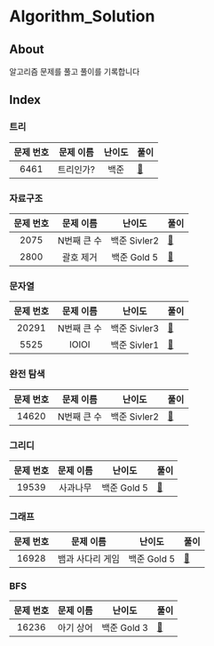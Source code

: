 # Algorithm_Solution

## About

알고리즘 문제를 풀고 풀이를 기록합니다

## Index

### 트리

| 문제 번호 | 문제 이름 | 난이도 | 풀이                                        |
| :-------: | :-------: | :----: | ------------------------------------------- |
|   6461    | 트리인가? |  백준  | [📝](Baekjoon/Tree/6416_트리인가/README.md) |

### 자료구조

| 문제 번호 |  문제 이름  |    난이도    | 풀이                                                   |
| :-------: | :---------: | :----------: | ------------------------------------------------------ |
|   2075    | N번째 큰 수 | 백준 Sivler2 | [📝](Baekjoon/Data_Structure/2075_N번째큰수/README.md) |
|   2800    |  괄호 제거  | 백준 Gold 5  | [📝](Baekjoon/Data_Structure/2800_괄호제거/README.md)  |

### 문자열

| 문제 번호 |  문제 이름  |    난이도    | 풀이                                           |
| :-------: | :---------: | :----------: | ---------------------------------------------- |
|   20291   | N번째 큰 수 | 백준 Sivler3 | [📝](Baekjoon/String/20291_파일정리/README.md) |
|   5525    |    IOIOI    | 백준 Sivler1 | [📝](Baekjoon/String/5525_IOIOI/README.md)     |

### 완전 탐색

| 문제 번호 |  문제 이름  |    난이도    | 풀이                                            |
| :-------: | :---------: | :----------: | ----------------------------------------------- |
|   14620   | N번째 큰 수 | 백준 Sivler2 | [📝](Baekjoon/Brute_Force/14620_꽃길/README.md) |

### 그리디

| 문제 번호 | 문제 이름 |   난이도    | 풀이                                           |
| :-------: | :-------: | :---------: | ---------------------------------------------- |
|   19539   | 사과나무  | 백준 Gold 5 | [📝](Baekjoon/Greedy/19539_사과나무/README.md) |

### 그래프

| 문제 번호 |    문제 이름     |   난이도    | 풀이                                                |
| :-------: | :--------------: | :---------: | --------------------------------------------------- |
|   16928   | 뱀과 사다리 게임 | 백준 Gold 5 | [📝](Baekjoon/Graph/16928_뱀과사다리게임/README.md) |

### BFS

| 문제 번호 | 문제 이름 |   난이도    | 풀이                                     |
| :-------: | :-------: | :---------: | ---------------------------------------- |
|   16236   | 아기 상어 | 백준 Gold 3 | [📝](Baekjoon/BFS/아기%20상어/README.md) |
